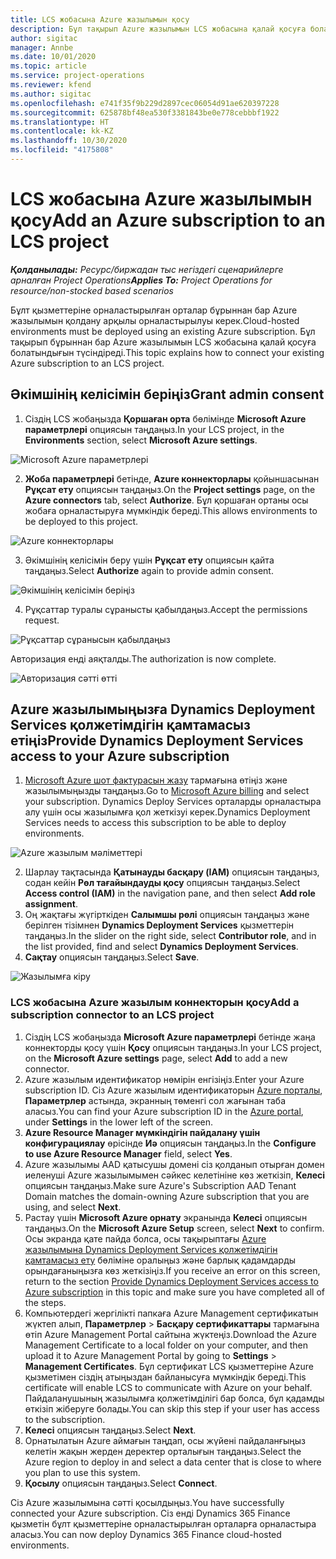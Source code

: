 ```yaml
---
title: LCS жобасына Azure жазылымын қосу
description: Бұл тақырып Azure жазылымын LCS жобасына қалай қосуға болатындығы туралы ақпарат береді.
author: sigitac
manager: Annbe
ms.date: 10/01/2020
ms.topic: article
ms.service: project-operations
ms.reviewer: kfend
ms.author: sigitac
ms.openlocfilehash: e741f35f9b229d2897cec06054d91ae620397228
ms.sourcegitcommit: 625878bf48ea530f3381843be0e778cebbbf1922
ms.translationtype: HT
ms.contentlocale: kk-KZ
ms.lasthandoff: 10/30/2020
ms.locfileid: "4175808"
---
```

# <a name="add-an-azure-subscription-to-an-lcs-project"></a><span data-ttu-id="af635-103">LCS жобасына Azure жазылымын қосу</span><span class="sxs-lookup"><span data-stu-id="af635-103">Add an Azure subscription to an LCS project</span></span>

<span data-ttu-id="af635-104">_**Қолданылады:** Ресурс/биржадан тыс негіздегі сценарийлерге арналған Project Operations_</span><span class="sxs-lookup"><span data-stu-id="af635-104">_**Applies To:** Project Operations for resource/non-stocked based scenarios_</span></span>

<span data-ttu-id="af635-105">Бұлт қызметтеріне орналастырылған орталар бұрыннан бар Azure жазылымын қолдану арқылы орналастырылуы керек.</span><span class="sxs-lookup"><span data-stu-id="af635-105">Cloud-hosted environments must be deployed using an existing Azure subscription.</span></span> <span data-ttu-id="af635-106">Бұл тақырып бұрыннан бар Azure жазылымын LCS жобасына қалай қосуға болатындығын түсіндіреді.</span><span class="sxs-lookup"><span data-stu-id="af635-106">This topic explains how to connect your existing Azure subscription to an LCS project.</span></span> 

## <a name="grant-admin-consent"></a><span data-ttu-id="af635-107">Әкімшінің келісімін беріңіз</span><span class="sxs-lookup"><span data-stu-id="af635-107">Grant admin consent</span></span>

1. <span data-ttu-id="af635-108">Сіздің LCS жобаңызда **Қоршаған орта** бөлімінде **Microsoft Azure параметрлері** опциясын таңдаңыз.</span><span class="sxs-lookup"><span data-stu-id="af635-108">In your LCS project, in the **Environments** section, select **Microsoft Azure settings**.</span></span>

![Microsoft Azure параметрлері](./media/1MicrosoftAzureSettings.png)

2. <span data-ttu-id="af635-110">**Жоба параметрлері** бетінде, **Azure коннекторлары** қойыншасынан **Рұқсат ету** опциясын таңдаңыз.</span><span class="sxs-lookup"><span data-stu-id="af635-110">On the **Project settings** page, on the **Azure connectors** tab, select **Authorize**.</span></span> <span data-ttu-id="af635-111">Бұл қоршаған ортаны осы жобаға орналастыруға мүмкіндік береді.</span><span class="sxs-lookup"><span data-stu-id="af635-111">This allows environments to be deployed to this project.</span></span>

![Azure коннекторлары](./media/2AzureConnectors.png)

3. <span data-ttu-id="af635-113">Әкімшінің келісімін беру үшін **Рұқсат ету** опциясын қайта таңдаңыз.</span><span class="sxs-lookup"><span data-stu-id="af635-113">Select **Authorize** again to provide admin consent.</span></span>

![Әкімшінің келісімін беріңіз](./media/3GrantAdminConsent.png)

4. <span data-ttu-id="af635-115">Рұқсаттар туралы сұранысты қабылдаңыз.</span><span class="sxs-lookup"><span data-stu-id="af635-115">Accept the permissions request.</span></span>

![Рұқсаттар сұранысын қабылдаңыз](./media/4AcceptPermissionRequest.png)

<span data-ttu-id="af635-117">Авторизация енді аяқталды.</span><span class="sxs-lookup"><span data-stu-id="af635-117">The authorization is now complete.</span></span> 

![Авторизация сәтті өтті](./media/5AuthorizationComplete.png)

## <a name="provide-dynamics-deployment-services-access-to-your-azure-subscription"></a><a name="provide"></a><span data-ttu-id="af635-119">Azure жазылымыңызға Dynamics Deployment Services қолжетімдігін қамтамасыз етіңіз</span><span class="sxs-lookup"><span data-stu-id="af635-119">Provide Dynamics Deployment Services access to your Azure subscription</span></span>

1. <span data-ttu-id="af635-120">[Microsoft Azure шот фактурасын жазу](https://portal.azure.com/#blade/Microsoft\_Azure\_Billing/SubscriptionsBlade) тармағына өтіңіз және жазылымыңызды таңдаңыз.</span><span class="sxs-lookup"><span data-stu-id="af635-120">Go to [Microsoft Azure billing](https://portal.azure.com/#blade/Microsoft\_Azure\_Billing/SubscriptionsBlade) and select your subscription.</span></span> <span data-ttu-id="af635-121">Dynamics Deploy Services орталарды орналастыра алу үшін осы жазылымға қол жеткізуі керек.</span><span class="sxs-lookup"><span data-stu-id="af635-121">Dynamics Deployment Services needs to access this subscription to be able to deploy environments.</span></span>

![Azure жазылым мәліметтері](./media/6AzureSubscription.png)

2. <span data-ttu-id="af635-123">Шарлау тақтасында **Қатынауды басқару (IAM)** опциясын таңдаңыз, содан кейін **Рөл тағайындауды қосу** опциясын таңдаңыз.</span><span class="sxs-lookup"><span data-stu-id="af635-123">Select **Access control (IAM)** in the navigation pane, and then select **Add role assignment**.</span></span>
3. <span data-ttu-id="af635-124">Оң жақтағы жүгірткіден **Салымшы рөлі** опциясын таңдаңыз және берілген тізімнен **Dynamics Deployment Services** қызметтерін таңдаңыз.</span><span class="sxs-lookup"><span data-stu-id="af635-124">In the slider on the right side, select **Contributor role**, and in the list provided, find and select **Dynamics Deployment Services**.</span></span> 
4. <span data-ttu-id="af635-125">**Сақтау** опциясын таңдаңыз.</span><span class="sxs-lookup"><span data-stu-id="af635-125">Select **Save**.</span></span>

![Жазылымға кіру](./media/7SubscriptionAccess.png)

### <a name="add-a-subscription-connector-to-an-lcs-project"></a><span data-ttu-id="af635-127">LCS жобасына Azure жазылым коннекторын қосу</span><span class="sxs-lookup"><span data-stu-id="af635-127">Add a subscription connector to an LCS project</span></span>

1. <span data-ttu-id="af635-128">Сіздің LCS жобаңызда **Microsoft Azure параметрлері** бетінде жаңа коннекторды қосу үшін **Қосу** опциясын таңдаңыз.</span><span class="sxs-lookup"><span data-stu-id="af635-128">In your LCS project, on the **Microsoft Azure settings** page, select **Add** to add a new connector.</span></span>
2. <span data-ttu-id="af635-129">Azure жазылым идентификатор нөмірін енгізіңіз.</span><span class="sxs-lookup"><span data-stu-id="af635-129">Enter your Azure subscription ID.</span></span> <span data-ttu-id="af635-130">Сіз Azure жазылым идентификаторын [Azure порталы](https://ms.portal.azure.com/), **Параметрлер** астында, экранның төменгі сол жағынан таба аласыз.</span><span class="sxs-lookup"><span data-stu-id="af635-130">You can find your Azure subscription ID in the [Azure portal](https://ms.portal.azure.com/), under  **Settings**  in the lower left of the screen.</span></span>
3. <span data-ttu-id="af635-131">**Azure Resource Manager мүмкіндігін пайдалану үшін конфигурациялау** өрісінде **Иә** опциясын таңдаңыз.</span><span class="sxs-lookup"><span data-stu-id="af635-131">In the **Configure to use Azure Resource Manager** field, select **Yes**.</span></span>
4. <span data-ttu-id="af635-132">Azure жазылымы AAD қатысушы домені сіз қолданып отырған домен иеленуші Azure жазылымымен сәйкес келетініне көз жеткізіп, **Келесі** опциясын таңдаңыз.</span><span class="sxs-lookup"><span data-stu-id="af635-132">Make sure Azure's Subscription AAD Tenant Domain matches the domain-owning Azure subscription that you are using, and select **Next**.</span></span>
5. <span data-ttu-id="af635-133">Растау үшін **Microsoft Azure орнату** экранында **Келесі** опциясын таңдаңыз.</span><span class="sxs-lookup"><span data-stu-id="af635-133">On the **Microsoft Azure Setup** screen, select **Next** to confirm.</span></span> <span data-ttu-id="af635-134">Осы экранда қате пайда болса, осы тақырыптағы [Azure жазылымына Dynamics Deployment Services қолжетімдігін қамтамасыз ету](#provide) бөліміне оралыңыз және барлық қадамдарды орындағаныңызға көз жеткізіңіз.</span><span class="sxs-lookup"><span data-stu-id="af635-134">If you receive an error on this screen, return to the section [Provide Dynamics Deployment Services access to Azure subscription](#provide) in this topic and make sure you have completed all of the steps.</span></span>
6. <span data-ttu-id="af635-135">Компьютердегі жергілікті папкаға Azure Management сертификатын жүктеп алып, **Параметрлер** > **Басқару сертификаттары** тармағына өтіп Azure Management Portal сайтына жүктеңіз.</span><span class="sxs-lookup"><span data-stu-id="af635-135">Download the Azure Management Certificate to a local folder on your computer, and then upload it to Azure Management Portal by going to **Settings** > **Management Certificates**.</span></span> <span data-ttu-id="af635-136">Бұл сертификат LCS қызметтеріне Azure қызметімен сіздің атыңыздан байланысуға мүмкіндік береді.</span><span class="sxs-lookup"><span data-stu-id="af635-136">This certificate will enable LCS to communicate with Azure on your behalf.</span></span> <span data-ttu-id="af635-137">Пайдаланушының жазылымға қолжетімділігі бар болса, бұл қадамды өткізіп жіберуге болады.</span><span class="sxs-lookup"><span data-stu-id="af635-137">You can skip this step if your user has access to the subscription.</span></span>
7. <span data-ttu-id="af635-138">**Келесі** опциясын таңдаңыз.</span><span class="sxs-lookup"><span data-stu-id="af635-138">Select  **Next**.</span></span>
8. <span data-ttu-id="af635-139">Орнатылатын Azure аймағын таңдап, осы жүйені пайдаланғыңыз келетін жақын жерден деректер орталығын таңдаңыз.</span><span class="sxs-lookup"><span data-stu-id="af635-139">Select the Azure region to deploy in and select a data center that is close to where you plan to use this system.</span></span>
9.  <span data-ttu-id="af635-140">**Қосылу** опциясын таңдаңыз.</span><span class="sxs-lookup"><span data-stu-id="af635-140">Select  **Connect**.</span></span>

<span data-ttu-id="af635-141">Сіз Azure жазылымына сәтті қосылдыңыз.</span><span class="sxs-lookup"><span data-stu-id="af635-141">You have successfully connected your Azure subscription.</span></span> <span data-ttu-id="af635-142">Сіз енді Dynamics 365 Finance қызметін бұлт қызметтеріне орналастырылған орталарға орналастыра аласыз.</span><span class="sxs-lookup"><span data-stu-id="af635-142">You can now deploy Dynamics 365 Finance cloud-hosted environments.</span></span>


